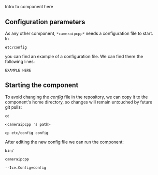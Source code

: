 ```
```
#
``` cameraipcpp
```
Intro to component here


## Configuration parameters
As any other component,
``` *cameraipcpp* ```
needs a configuration file to start. In

    etc/config

you can find an example of a configuration file. We can find there the following lines:

    EXAMPLE HERE


## Starting the component
To avoid changing the *config* file in the repository, we can copy it to the component's home directory, so changes will remain untouched by future git pulls:

    cd

``` <cameraipcpp 's path> ```

    cp etc/config config

After editing the new config file we can run the component:

    bin/

```cameraipcpp ```

    --Ice.Config=config
